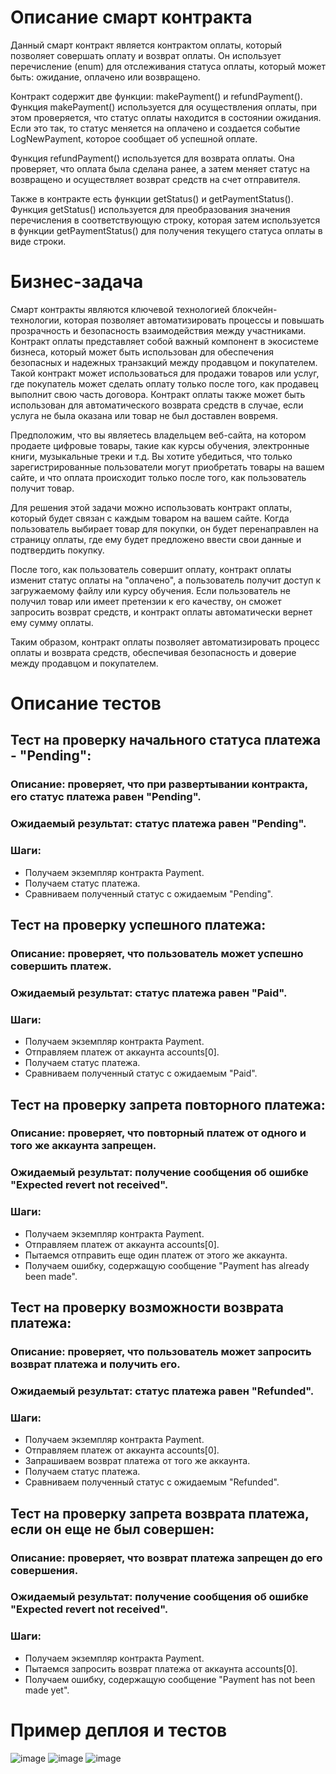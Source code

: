 # Описание смарт контракта
Данный смарт контракт является контрактом оплаты, который позволяет совершать оплату и возврат оплаты. Он использует перечисление (enum) для отслеживания статуса оплаты, который может быть: ожидание, оплачено или возвращено.

Контракт содержит две функции: makePayment() и refundPayment(). Функция makePayment() используется для осуществления оплаты, при этом проверяется, что статус оплаты находится в состоянии ожидания. Если это так, то статус меняется на оплачено и создается событие LogNewPayment, которое сообщает об успешной оплате.

Функция refundPayment() используется для возврата оплаты. Она проверяет, что оплата была сделана ранее, а затем меняет статус на возвращено и осуществляет возврат средств на счет отправителя.

Также в контракте есть функции getStatus() и getPaymentStatus(). Функция getStatus() используется для преобразования значения перечисления в соответствующую строку, которая затем используется в функции getPaymentStatus() для получения текущего статуса оплаты в виде строки.

# Бизнес-задача
Смарт контракты являются ключевой технологией блокчейн-технологии, которая позволяет автоматизировать процессы и повышать прозрачность и безопасность взаимодействия между участниками. Контракт оплаты представляет собой важный компонент в экосистеме бизнеса, который может быть использован для обеспечения безопасных и надежных транзакций между продавцом и покупателем. Такой контракт может использоваться для продажи товаров или услуг, где покупатель может сделать оплату только после того, как продавец выполнит свою часть договора. Контракт оплаты также может быть использован для автоматического возврата средств в случае, если услуга не была оказана или товар не был доставлен вовремя.

Предположим, что вы являетесь владельцем веб-сайта, на котором продаете цифровые товары, такие как курсы обучения, электронные книги, музыкальные треки и т.д. Вы хотите убедиться, что только зарегистрированные пользователи могут приобретать товары на вашем сайте, и что оплата происходит только после того, как пользователь получит товар.

Для решения этой задачи можно использовать контракт оплаты, который будет связан с каждым товаром на вашем сайте. Когда пользователь выбирает товар для покупки, он будет перенаправлен на страницу оплаты, где ему будет предложено ввести свои данные и подтвердить покупку.

После того, как пользователь совершит оплату, контракт оплаты изменит статус оплаты на "оплачено", а пользователь получит доступ к загружаемому файлу или курсу обучения. Если пользователь не получил товар или имеет претензии к его качеству, он сможет запросить возврат средств, и контракт оплаты автоматически вернет ему сумму оплаты.

Таким образом, контракт оплаты позволяет автоматизировать процесс оплаты и возврата средств, обеспечивая безопасность и доверие между продавцом и покупателем.

# Описание тестов
## Тест на проверку начального статуса платежа - "Pending":
### Описание: проверяет, что при развертывании контракта, его статус платежа равен "Pending".
### Ожидаемый результат: статус платежа равен "Pending".
### Шаги:
* Получаем экземпляр контракта Payment.
* Получаем статус платежа.
* Сравниваем полученный статус с ожидаемым "Pending".
## Тест на проверку успешного платежа:
### Описание: проверяет, что пользователь может успешно совершить платеж.
### Ожидаемый результат: статус платежа равен "Paid".
### Шаги:
* Получаем экземпляр контракта Payment.
* Отправляем платеж от аккаунта accounts[0].
* Получаем статус платежа.
* Сравниваем полученный статус с ожидаемым "Paid".
## Тест на проверку запрета повторного платежа:
### Описание: проверяет, что повторный платеж от одного и того же аккаунта запрещен.
### Ожидаемый результат: получение сообщения об ошибке "Expected revert not received".
### Шаги:
* Получаем экземпляр контракта Payment.
* Отправляем платеж от аккаунта accounts[0].
* Пытаемся отправить еще один платеж от этого же аккаунта.
* Получаем ошибку, содержащую сообщение "Payment has already been made".
## Тест на проверку возможности возврата платежа:
### Описание: проверяет, что пользователь может запросить возврат платежа и получить его.
### Ожидаемый результат: статус платежа равен "Refunded".
### Шаги:
* Получаем экземпляр контракта Payment.
* Отправляем платеж от аккаунта accounts[0].
* Запрашиваем возврат платежа от того же аккаунта.
* Получаем статус платежа.
* Сравниваем полученный статус с ожидаемым "Refunded".
## Тест на проверку запрета возврата платежа, если он еще не был совершен:
### Описание: проверяет, что возврат платежа запрещен до его совершения.
### Ожидаемый результат: получение сообщения об ошибке "Expected revert not received".
### Шаги:
* Получаем экземпляр контракта Payment.
* Пытаемся запросить возврат платежа от аккаунта accounts[0].
* Получаем ошибку, содержащую сообщение "Payment has not been made yet".
 
# Пример деплоя и тестов
![image](https://user-images.githubusercontent.com/44007878/227723818-e9cba889-9617-4f90-a83e-c6e73e7bed59.png)
![image](https://user-images.githubusercontent.com/44007878/227723840-81b39634-810f-46dd-8575-6bdd37ba0b45.png)
![image](https://user-images.githubusercontent.com/44007878/227723795-db30ca5f-5e20-4ae2-acc4-17eb12e00e9e.png)
